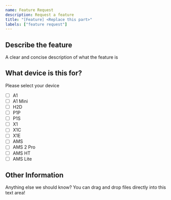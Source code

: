 ```yaml
---
name: Feature Request
description: Request a feature
title: "[Feature] <Replace this part>"
labels: ["feature request"]
---
```


## Describe the feature
A clear and concise description of what the feature is

## What device is this for?
Please select your device
- [ ] A1
- [ ] A1 Mini
- [ ] H2D
- [ ] P1P
- [ ] P1S
- [ ] X1
- [ ] X1C
- [ ] X1E
- [ ] AMS
- [ ] AMS 2 Pro
- [ ] AMS HT
- [ ] AMS Lite

## Other Information
Anything else we should know? You can drag and drop files directly into this text area!
